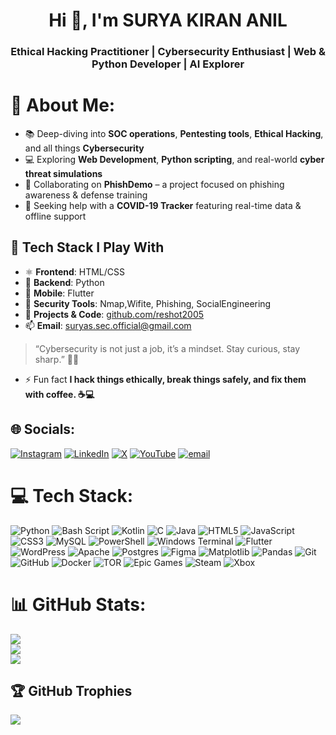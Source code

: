 <h1 align="center">Hi 👋, I'm SURYA KIRAN ANIL</h1>
<h3 align="center">Ethical Hacking Practitioner | Cybersecurity Enthusiast | Web & Python Developer | AI Explorer</h3>

# 💫 About Me:

- 📚 Deep-diving into **SOC operations**, **Pentesting tools**, **Ethical Hacking**, and all things **Cybersecurity**
- 💻 Exploring **Web Development**, **Python scripting**, and real-world **cyber threat simulations**
- 👯 Collaborating on **PhishDemo** – a project focused on phishing awareness & defense training
- 🤝 Seeking help with a **COVID-19 Tracker** featuring real-time data & offline support

## 🧰 Tech Stack I Play With

- ⚛️ **Frontend**: HTML/CSS
- 🐍 **Backend**: Python 
- 📱 **Mobile**: Flutter  
- 🔐 **Security Tools**: Nmap,Wifite, Phishing, SocialEngineering
- 🔗 **Projects & Code**: [github.com/reshot2005](https://github.com/reshot2005)
- 📫 **Email**: suryas.sec.official@gmail.com



> “Cybersecurity is not just a job, it’s a mindset. Stay curious, stay sharp.” 🔐✨


- ⚡ Fun fact **I hack things ethically, break things safely, and fix them with coffee. ☕💻**


## 🌐 Socials:
[![Instagram](https://img.shields.io/badge/Instagram-%23E4405F.svg?logo=Instagram&logoColor=white)](https://instagram.com/s.u.r.y.a._.z) [![LinkedIn](https://img.shields.io/badge/LinkedIn-%230077B5.svg?logo=linkedin&logoColor=white)](https://linkedin.com/in/suryakirananil) [![X](https://img.shields.io/badge/X-black.svg?logo=X&logoColor=white)](https://x.com/youtubeaavii) [![YouTube](https://img.shields.io/badge/YouTube-%23FF0000.svg?logo=YouTube&logoColor=white)](https://youtube.com/@apotropai6) [![email](https://img.shields.io/badge/Email-D14836?logo=gmail&logoColor=white)](mailto:suryas.sec.offifical@gmail.co) 

# 💻 Tech Stack:
![Python](https://img.shields.io/badge/python-3670A0?style=for-the-badge&logo=python&logoColor=ffdd54) ![Bash Script](https://img.shields.io/badge/bash_script-%23121011.svg?style=for-the-badge&logo=gnu-bash&logoColor=white) ![Kotlin](https://img.shields.io/badge/kotlin-%237F52FF.svg?style=for-the-badge&logo=kotlin&logoColor=white) ![C](https://img.shields.io/badge/c-%2300599C.svg?style=for-the-badge&logo=c&logoColor=white) ![Java](https://img.shields.io/badge/java-%23ED8B00.svg?style=for-the-badge&logo=openjdk&logoColor=white) ![HTML5](https://img.shields.io/badge/html5-%23E34F26.svg?style=for-the-badge&logo=html5&logoColor=white) ![JavaScript](https://img.shields.io/badge/javascript-%23323330.svg?style=for-the-badge&logo=javascript&logoColor=%23F7DF1E) ![CSS3](https://img.shields.io/badge/css3-%231572B6.svg?style=for-the-badge&logo=css3&logoColor=white) ![MySQL](https://img.shields.io/badge/mysql-4479A1.svg?style=for-the-badge&logo=mysql&logoColor=white) ![PowerShell](https://img.shields.io/badge/PowerShell-%235391FE.svg?style=for-the-badge&logo=powershell&logoColor=white) ![Windows Terminal](https://img.shields.io/badge/Windows%20Terminal-%234D4D4D.svg?style=for-the-badge&logo=windows-terminal&logoColor=white) ![Flutter](https://img.shields.io/badge/Flutter-%2302569B.svg?style=for-the-badge&logo=Flutter&logoColor=white) ![WordPress](https://img.shields.io/badge/WordPress-%23117AC9.svg?style=for-the-badge&logo=WordPress&logoColor=white) ![Apache](https://img.shields.io/badge/apache-%23D42029.svg?style=for-the-badge&logo=apache&logoColor=white) ![Postgres](https://img.shields.io/badge/postgres-%23316192.svg?style=for-the-badge&logo=postgresql&logoColor=white) ![Figma](https://img.shields.io/badge/figma-%23F24E1E.svg?style=for-the-badge&logo=figma&logoColor=white) ![Matplotlib](https://img.shields.io/badge/Matplotlib-%23ffffff.svg?style=for-the-badge&logo=Matplotlib&logoColor=black) ![Pandas](https://img.shields.io/badge/pandas-%23150458.svg?style=for-the-badge&logo=pandas&logoColor=white) ![Git](https://img.shields.io/badge/git-%23F05033.svg?style=for-the-badge&logo=git&logoColor=white) ![GitHub](https://img.shields.io/badge/github-%23121011.svg?style=for-the-badge&logo=github&logoColor=white) ![Docker](https://img.shields.io/badge/docker-%230db7ed.svg?style=for-the-badge&logo=docker&logoColor=white) ![TOR](https://img.shields.io/badge/tor-%237E4798.svg?style=for-the-badge&logo=tor-project&logoColor=white) ![Epic Games](https://img.shields.io/badge/epicgames-%23313131.svg?style=for-the-badge&logo=epicgames&logoColor=white) ![Steam](https://img.shields.io/badge/steam-%23000000.svg?style=for-the-badge&logo=steam&logoColor=white) ![Xbox](https://img.shields.io/badge/xbox-%23107C10.svg?style=for-the-badge&logo=xbox&logoColor=white)
# 📊 GitHub Stats:
![](https://github-readme-stats.vercel.app/api?username=reshot2005&theme=transparent&hide_border=false&include_all_commits=false&count_private=false)<br/>
![](https://nirzak-streak-stats.vercel.app/?user=reshot2005&theme=transparent&hide_border=false)<br/>
![](https://github-readme-stats.vercel.app/api/top-langs/?username=reshot2005&theme=transparent&hide_border=false&include_all_commits=false&count_private=false&layout=compact)

## 🏆 GitHub Trophies
![](https://github-profile-trophy.vercel.app/?username=reshot2005&theme=gruvbox&no-frame=false&no-bg=true&margin-w=4)



